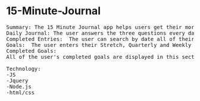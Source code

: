 # 15-Minute-Journal
<pre>
Summary: The 15 Minute Journal app helps users get their morning started by having them focus on 3 simple questions. It also keeps track of the users Stretch, Quarterly and Weekly goals. 
Daily Journal: The user answers the three questions every day. Once the questions are answered, the app will display the answers for the user to review. 
Completed Entries:  The user can search by date all of their completed entries in the past. The user will select the date, and the entries are displayed. If an entry is not present, the app will display an error message.
Goals:  The user enters their Stretch, Quarterly and Weekly Goals. When the user enters the goal, they are given the option to Delete, Complete and Edit the goal. If they Delete the goal, the goal is deleted from the database. If they Edit the goal, the goal is updated. If they Complete the goal, the goal is updated and not displayed. 
Completed Goals: 
All of the user's completed goals are displayed in this section

Technology: 
-JS
-Jquery
-Node.js
-html/css
</pre>
